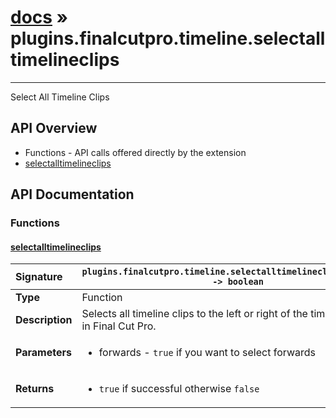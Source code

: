 # [docs](index.md) » plugins.finalcutpro.timeline.selectalltimelineclips
---

Select All Timeline Clips

## API Overview
* Functions - API calls offered directly by the extension
 * [selectalltimelineclips](#selectalltimelineclips)

## API Documentation

### Functions

#### [selectalltimelineclips](#selectalltimelineclips)
| <span style="float: left;">**Signature**</span> | <span style="float: left;">`plugins.finalcutpro.timeline.selectalltimelineclips(forwards) -> boolean` </span>                                                          |
| -----------------------------------------------------|---------------------------------------------------------------------------------------------------------|
| **Type**                                             | Function                                                                                         |
| **Description**                                      | Selects all timeline clips to the left or right of the timeline playhead in Final Cut Pro.                                                                                         |
| **Parameters**                                       | <ul><li>forwards - `true` if you want to select forwards</li></ul> |
| **Returns**                                          | <ul><li>`true` if successful otherwise `false`</li></ul>          |

